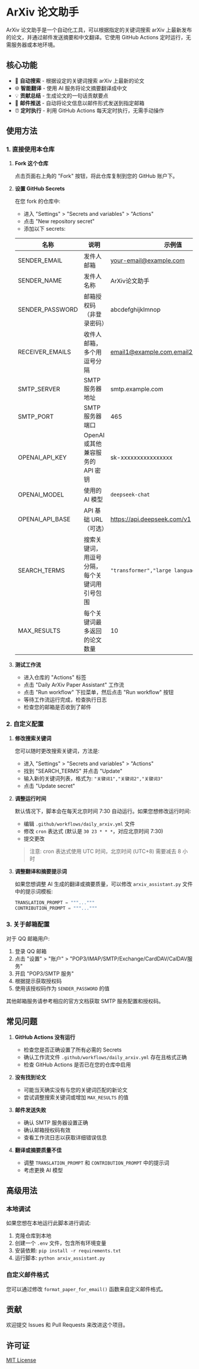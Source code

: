 # ArXiv 论文助手

ArXiv 论文助手是一个自动化工具，可以根据指定的关键词搜索 arXiv 上最新发布的论文，并通过邮件发送摘要和中文翻译。它使用 GitHub Actions 定时运行，无需服务器或本地环境。

## 核心功能

- 📝 **自动搜索** - 根据设定的关键词搜索 arXiv 上最新的论文
- 🌐 **智能翻译** - 使用 AI 服务将论文摘要翻译成中文
- 💡 **贡献总结** - 生成论文的一句话贡献要点
- 📧 **邮件推送** - 自动将论文信息以邮件形式发送到指定邮箱
- ⏰ **定时执行** - 利用 GitHub Actions 每天定时执行，无需手动操作

## 使用方法

### 1. 直接使用本仓库

1. **Fork 这个仓库**
   
   点击页面右上角的 "Fork" 按钮，将此仓库复制到您的 GitHub 账户下。

2. **设置 GitHub Secrets**

   在您 fork 的仓库中:
   - 进入 "Settings" > "Secrets and variables" > "Actions"
   - 点击 "New repository secret"
   - 添加以下 secrets:

   | 名称 | 说明 | 示例值 |
   |------|------|--------|
   | SENDER_EMAIL | 发件人邮箱 | your-email@example.com |
   | SENDER_NAME | 发件人名称 | ArXiv论文助手 |
   | SENDER_PASSWORD | 邮箱授权码（非登录密码） | abcdefghijklmnop |
   | RECEIVER_EMAILS | 收件人邮箱，多个用逗号分隔 | email1@example.com,email2@example.com |
   | SMTP_SERVER | SMTP 服务器地址 | smtp.example.com |
   | SMTP_PORT | SMTP 服务器端口 | 465 |
   | OPENAI_API_KEY | OpenAI 或其他兼容服务的 API 密钥 | sk-xxxxxxxxxxxxxxxx |
   | OPENAI_MODEL | 使用的 AI 模型 | `deepseek-chat` |
   | OPENAI_API_BASE | API 基础 URL（可选） | https://api.deepseek.com/v1 |
   | SEARCH_TERMS | 搜索关键词，用逗号分隔，每个关键词用引号包围 | `"transformer","large language model"` |
   | MAX_RESULTS | 每个关键词最多返回的论文数量 | 10 |

3. **测试工作流**

   - 进入仓库的 "Actions" 标签
   - 点击 "Daily ArXiv Paper Assistant" 工作流
   - 点击 "Run workflow" 下拉菜单，然后点击 "Run workflow" 按钮
   - 等待工作流运行完成，检查执行日志
   - 检查您的邮箱是否收到了邮件

### 2. 自定义配置

1. **修改搜索关键词**

   您可以随时更改搜索关键词，方法是:
   - 进入 "Settings" > "Secrets and variables" > "Actions"
   - 找到 "SEARCH_TERMS" 并点击 "Update"
   - 输入新的关键词列表，格式为: `"关键词1","关键词2","关键词3"`
   - 点击 "Update secret"

2. **调整运行时间**

   默认情况下，脚本会在每天北京时间 7:30 自动运行。如果您想修改运行时间:
   - 编辑 `.github/workflows/daily_arxiv.yml` 文件
   - 修改 `cron` 表达式 (默认是 `30 23 * * *`，对应北京时间 7:30)
   - 提交更改

   > 注意: cron 表达式使用 UTC 时间，北京时间 (UTC+8) 需要减去 8 小时

3. **调整翻译和摘要提示词**

   如果您想调整 AI 生成的翻译或摘要质量，可以修改 `arxiv_assistant.py` 文件中的提示词模板:
   ```python
   TRANSLATION_PROMPT = """..."""
   CONTRIBUTION_PROMPT = """..."""
   ```

### 3. 关于邮箱配置

对于 QQ 邮箱用户:
1. 登录 QQ 邮箱
2. 点击 "设置" > "账户" > "POP3/IMAP/SMTP/Exchange/CardDAV/CalDAV服务"
3. 开启 "POP3/SMTP 服务"
4. 根据提示获取授权码
5. 使用该授权码作为 `SENDER_PASSWORD` 的值

其他邮箱服务请参考相应的官方文档获取 SMTP 服务配置和授权码。

## 常见问题

1. **GitHub Actions 没有运行**
   - 检查您是否正确设置了所有必需的 Secrets
   - 确认工作流文件 `.github/workflows/daily_arxiv.yml` 存在且格式正确
   - 检查 GitHub Actions 是否已在您的仓库中启用

2. **没有找到论文**
   - 可能当天确实没有与您的关键词匹配的新论文
   - 尝试调整搜索关键词或增加 `MAX_RESULTS` 的值

3. **邮件发送失败**
   - 确认 SMTP 服务器设置正确
   - 确认邮箱授权码有效
   - 查看工作流日志以获取详细错误信息

4. **翻译或摘要质量不佳**
   - 调整 `TRANSLATION_PROMPT` 和 `CONTRIBUTION_PROMPT` 中的提示词
   - 考虑更换 AI 模型

## 高级用法

### 本地调试

如果您想在本地运行此脚本进行调试:

1. 克隆仓库到本地
2. 创建一个 `.env` 文件，包含所有环境变量
3. 安装依赖: `pip install -r requirements.txt`
4. 运行脚本: `python arxiv_assistant.py`

### 自定义邮件格式

您可以通过修改 `format_paper_for_email()` 函数来自定义邮件格式。

## 贡献

欢迎提交 Issues 和 Pull Requests 来改进这个项目。

## 许可证

[MIT License](LICENSE)